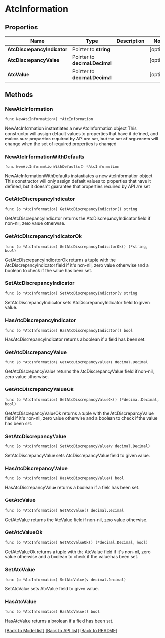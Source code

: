 # AtcInformation

## Properties

Name | Type | Description | Notes
------------ | ------------- | ------------- | -------------
**AtcDiscrepancyIndicator** | Pointer to **string** |  | [optional] 
**AtcDiscrepancyValue** | Pointer to **decimal.Decimal** |  | [optional] 
**AtcValue** | Pointer to **decimal.Decimal** |  | [optional] 

## Methods

### NewAtcInformation

`func NewAtcInformation() *AtcInformation`

NewAtcInformation instantiates a new AtcInformation object
This constructor will assign default values to properties that have it defined,
and makes sure properties required by API are set, but the set of arguments
will change when the set of required properties is changed

### NewAtcInformationWithDefaults

`func NewAtcInformationWithDefaults() *AtcInformation`

NewAtcInformationWithDefaults instantiates a new AtcInformation object
This constructor will only assign default values to properties that have it defined,
but it doesn't guarantee that properties required by API are set

### GetAtcDiscrepancyIndicator

`func (o *AtcInformation) GetAtcDiscrepancyIndicator() string`

GetAtcDiscrepancyIndicator returns the AtcDiscrepancyIndicator field if non-nil, zero value otherwise.

### GetAtcDiscrepancyIndicatorOk

`func (o *AtcInformation) GetAtcDiscrepancyIndicatorOk() (*string, bool)`

GetAtcDiscrepancyIndicatorOk returns a tuple with the AtcDiscrepancyIndicator field if it's non-nil, zero value otherwise
and a boolean to check if the value has been set.

### SetAtcDiscrepancyIndicator

`func (o *AtcInformation) SetAtcDiscrepancyIndicator(v string)`

SetAtcDiscrepancyIndicator sets AtcDiscrepancyIndicator field to given value.

### HasAtcDiscrepancyIndicator

`func (o *AtcInformation) HasAtcDiscrepancyIndicator() bool`

HasAtcDiscrepancyIndicator returns a boolean if a field has been set.

### GetAtcDiscrepancyValue

`func (o *AtcInformation) GetAtcDiscrepancyValue() decimal.Decimal`

GetAtcDiscrepancyValue returns the AtcDiscrepancyValue field if non-nil, zero value otherwise.

### GetAtcDiscrepancyValueOk

`func (o *AtcInformation) GetAtcDiscrepancyValueOk() (*decimal.Decimal, bool)`

GetAtcDiscrepancyValueOk returns a tuple with the AtcDiscrepancyValue field if it's non-nil, zero value otherwise
and a boolean to check if the value has been set.

### SetAtcDiscrepancyValue

`func (o *AtcInformation) SetAtcDiscrepancyValue(v decimal.Decimal)`

SetAtcDiscrepancyValue sets AtcDiscrepancyValue field to given value.

### HasAtcDiscrepancyValue

`func (o *AtcInformation) HasAtcDiscrepancyValue() bool`

HasAtcDiscrepancyValue returns a boolean if a field has been set.

### GetAtcValue

`func (o *AtcInformation) GetAtcValue() decimal.Decimal`

GetAtcValue returns the AtcValue field if non-nil, zero value otherwise.

### GetAtcValueOk

`func (o *AtcInformation) GetAtcValueOk() (*decimal.Decimal, bool)`

GetAtcValueOk returns a tuple with the AtcValue field if it's non-nil, zero value otherwise
and a boolean to check if the value has been set.

### SetAtcValue

`func (o *AtcInformation) SetAtcValue(v decimal.Decimal)`

SetAtcValue sets AtcValue field to given value.

### HasAtcValue

`func (o *AtcInformation) HasAtcValue() bool`

HasAtcValue returns a boolean if a field has been set.


[[Back to Model list]](../README.md#documentation-for-models) [[Back to API list]](../README.md#documentation-for-api-endpoints) [[Back to README]](../README.md)


